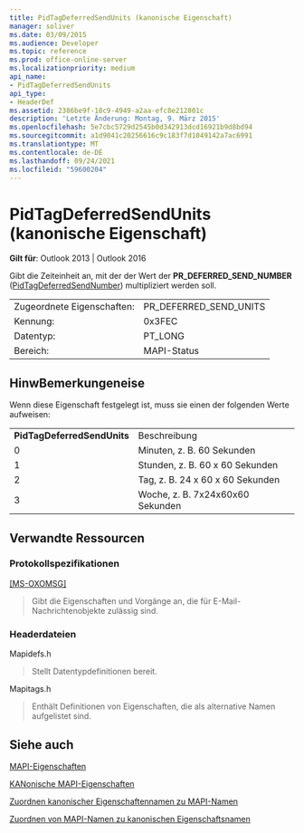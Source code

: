```yaml
---
title: PidTagDeferredSendUnits (kanonische Eigenschaft)
manager: soliver
ms.date: 03/09/2015
ms.audience: Developer
ms.topic: reference
ms.prod: office-online-server
ms.localizationpriority: medium
api_name:
- PidTagDeferredSendUnits
api_type:
- HeaderDef
ms.assetid: 2386be9f-18c9-4949-a2aa-efc8e212801c
description: 'Letzte Änderung: Montag, 9. März 2015'
ms.openlocfilehash: 5e7cbc5729d2545b0d342913dcd16921b9d8bd94
ms.sourcegitcommit: a1d9041c20256616c9c183f7d1049142a7ac6991
ms.translationtype: MT
ms.contentlocale: de-DE
ms.lasthandoff: 09/24/2021
ms.locfileid: "59600204"
---
```

# <a name="pidtagdeferredsendunits-canonical-property"></a>PidTagDeferredSendUnits (kanonische Eigenschaft)

  
  
**Gilt für**: Outlook 2013 | Outlook 2016 
  
Gibt die Zeiteinheit an, mit der der Wert der **PR_DEFERRED_SEND_NUMBER** ([PidTagDeferredSendNumber](pidtagdeferredsendnumber-canonical-property.md)) multipliziert werden soll.
  
|||
|:-----|:-----|
|Zugeordnete Eigenschaften:  <br/> |PR_DEFERRED_SEND_UNITS  <br/> |
|Kennung:  <br/> |0x3FEC  <br/> |
|Datentyp:  <br/> |PT_LONG  <br/> |
|Bereich:  <br/> |MAPI-Status  <br/> |
   
## <a name="remarks"></a>HinwBemerkungeneise

Wenn diese Eigenschaft festgelegt ist, muss sie einen der folgenden Werte aufweisen:
  
|||
|:-----|:-----|
|**PidTagDeferredSendUnits** <br/> |Beschreibung  <br/> |
|0  <br/> |Minuten, z. B. 60 Sekunden  <br/> |
|1  <br/> |Stunden, z. B. 60 x 60 Sekunden  <br/> |
|2  <br/> |Tag, z. B. 24 x 60 x 60 Sekunden  <br/> |
|3  <br/> |Woche, z. B. 7x24x60x60 Sekunden  <br/> |
   
## <a name="related-resources"></a>Verwandte Ressourcen

### <a name="protocol-specifications"></a>Protokollspezifikationen

[[MS-OXOMSG]](https://msdn.microsoft.com/library/daa9120f-f325-4afb-a738-28f91049ab3c%28Office.15%29.aspx)
  
> Gibt die Eigenschaften und Vorgänge an, die für E-Mail-Nachrichtenobjekte zulässig sind.
    
### <a name="header-files"></a>Headerdateien

Mapidefs.h
  
> Stellt Datentypdefinitionen bereit.
    
Mapitags.h
  
> Enthält Definitionen von Eigenschaften, die als alternative Namen aufgelistet sind.
    
## <a name="see-also"></a>Siehe auch



[MAPI-Eigenschaften](mapi-properties.md)
  
[KANonische MAPI-Eigenschaften](mapi-canonical-properties.md)
  
[Zuordnen kanonischer Eigenschaftennamen zu MAPI-Namen](mapping-canonical-property-names-to-mapi-names.md)
  
[Zuordnen von MAPI-Namen zu kanonischen Eigenschaftsnamen](mapping-mapi-names-to-canonical-property-names.md)


